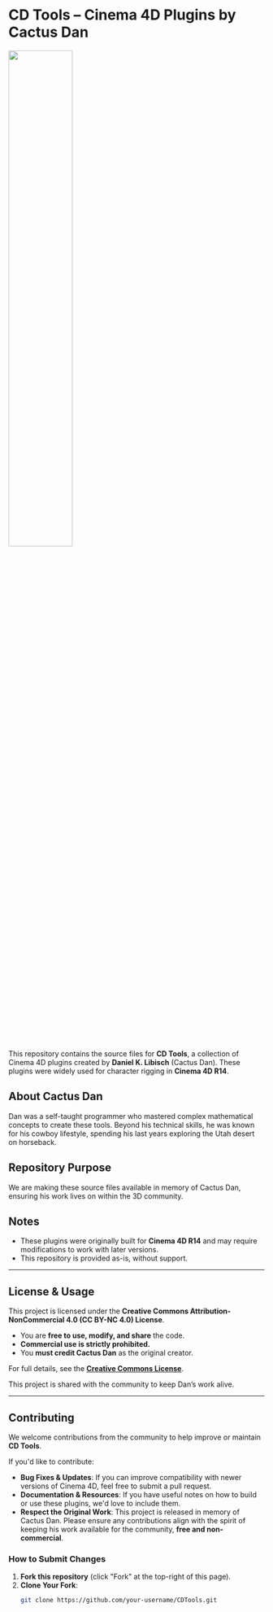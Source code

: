 # CD Tools – Cinema 4D Plugins by Cactus Dan

<img src="https://insydium.ltd/site/assets/files/1708/cactus-dan.jpg" width=50%>

This repository contains the source files for **CD Tools**, a collection of Cinema 4D plugins created by **Daniel K. Libisch** (Cactus Dan). These plugins were widely used for character rigging in **Cinema 4D R14**.

## About Cactus Dan
Dan was a self-taught programmer who mastered complex mathematical concepts to create these tools. Beyond his technical skills, he was known for his cowboy lifestyle, spending his last years exploring the Utah desert on horseback.

## Repository Purpose
We are making these source files available in memory of Cactus Dan, ensuring his work lives on within the 3D community.

## Notes
- These plugins were originally built for **Cinema 4D R14** and may require modifications to work with later versions.
- This repository is provided as-is, without support.

---

## License & Usage
This project is licensed under the **Creative Commons Attribution-NonCommercial 4.0 (CC BY-NC 4.0) License**.  

- You are **free to use, modify, and share** the code.  
- **Commercial use is strictly prohibited.**  
- You **must credit Cactus Dan** as the original creator.  

For full details, see the **[Creative Commons License](https://creativecommons.org/licenses/by-nc/4.0/)**.

This project is shared with the community to keep Dan’s work alive.

---

## Contributing
We welcome contributions from the community to help improve or maintain **CD Tools**.

If you'd like to contribute:
- **Bug Fixes & Updates**: If you can improve compatibility with newer versions of Cinema 4D, feel free to submit a pull request.
- **Documentation & Resources**: If you have useful notes on how to build or use these plugins, we'd love to include them.
- **Respect the Original Work**: This project is released in memory of Cactus Dan. Please ensure any contributions align with the spirit of keeping his work available for the community, **free and non-commercial**.

### **How to Submit Changes**
1. **Fork this repository** (click "Fork" at the top-right of this page).
2. **Clone Your Fork**:
   ```sh
   git clone https://github.com/your-username/CDTools.git
